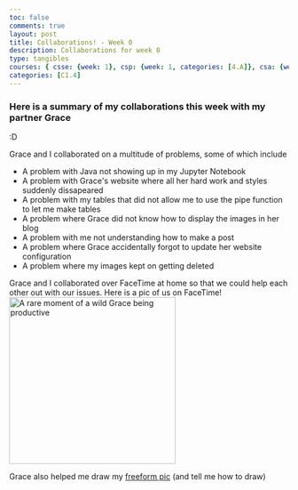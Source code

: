 ```yaml
---
toc: false
comments: true
layout: post
title: Collaborations! - Week 0
description: Collaborations for week 0
type: tangibles
courses: { csse: {week: 1}, csp: {week: 1, categories: [4.A]}, csa: {week: 0}, labnotebook: {week: 0} }
categories: [C1.4]
---
```


### Here is a summary of my collaborations this week with my partner Grace
:D

Grace and I collaborated on a multitude of problems, some of which include
- A problem with Java not showing up in my Jupyter Notebook
- A problem with Grace's website where all her hard work and styles suddenly dissapeared
- A problem with my tables that did not allow me to use the pipe function to let me make tables
- A problem where Grace did not know how to display the images in her blog
- A problem with me not understanding how to make a post
- A problem where Grace accidentally forgot to update her website configuration
- A problem where my images kept on getting deleted

Grace and I collaborated over FaceTime at home so that we could help each other out with our issues. Here is a pic of us on FaceTime!
<img src="/Rackets-Blog/images/collab.jpeg" alt="A rare moment of a wild Grace being productive" width="300">

Grace also helped me draw my [freeform pic](/Rackets-Blog/) (and tell me how to draw)